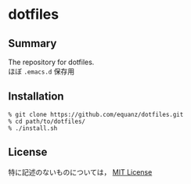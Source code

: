 # dotfiles

## Summary
The repository for dotfiles.  
ほぼ `.emacs.d` 保存用

## Installation

```
% git clone https://github.com/equanz/dotfiles.git
% cd path/to/dotfiles/
% ./install.sh
```

## License
特に記述のないものについては， [MIT License](./LICENSE)

